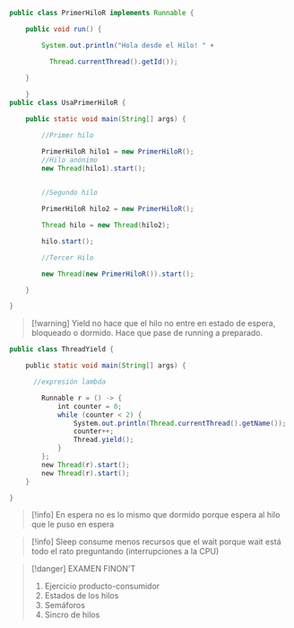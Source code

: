 ```java
public class PrimerHiloR implements Runnable {

    public void run() {

        System.out.println("Hola desde el Hilo! " +

          Thread.currentThread().getId());

    }
    
    }
public class UsaPrimerHiloR {

    public static void main(String[] args) {

        //Primer hilo

        PrimerHiloR hilo1 = new PrimerHiloR();
		//Hilo anónimo
        new Thread(hilo1).start();

  
        //Segundo hilo

        PrimerHiloR hilo2 = new PrimerHiloR();

        Thread hilo = new Thread(hilo2);

        hilo.start(); 

        //Tercer Hilo

        new Thread(new PrimerHiloR()).start();

    }

}
```

> [!warning] Yield no hace que el hilo no entre en estado de espera, bloqueado o dormido. Hace que pase de running a preparado.

```java
public class ThreadYield {

    public static void main(String[] args) {

      //expresión lambda

        Runnable r = () -> {
            int counter = 0;
            while (counter < 2) {
                System.out.println(Thread.currentThread().getName());
                counter++;
                Thread.yield();
            }
        };
        new Thread(r).start();
        new Thread(r).start();
    }

}
```

> [!info] En espera no es lo mismo que dormido porque espera al hilo que le puso en espera

> [!info] Sleep consume menos recursos que el wait porque wait está todo el rato preguntando (interrupciones a la CPU)

> [!danger] EXAMEN FINON'T
> 1. Ejercicio producto-consumidor
> 2. Estados de los hilos
> 3. Semáforos
> 4. Sincro de hilos
